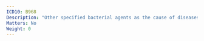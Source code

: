 ```yaml
---
ICD10: B968
Description: "Other specified bacterial agents as the cause of diseases classified to other chapters"
Matters: No
Weight: 0
---
```


